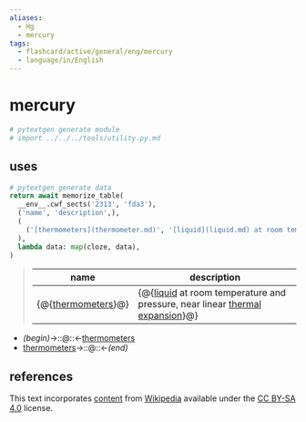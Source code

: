 ```yaml
---
aliases:
  - Hg
  - mercury
tags:
  - flashcard/active/general/eng/mercury
  - language/in/English
---
```


# mercury

```Python
# pytextgen generate module
# import ../../../tools/utility.py.md
```

## uses

```Python
# pytextgen generate data
return await memorize_table(
  __env__.cwf_sects('2313', 'fda3'),
  ('name', 'description',),
  (
    ('[thermometers](thermometer.md)', '[liquid](liquid.md) at room temperature and pressure, near linear [thermal expansion](thermal%20expansion.md)',),
  ),
  lambda data: map(cloze, data),
)
```

<!--pytextgen generate section="2313"--><!-- The following content is generated at 2023-03-21T16:20:25.371120+08:00. Any edits will be overridden! -->

> | name | description |
> |-|-|
> | {@{[thermometers](thermometer.md)}@} | {@{[liquid](liquid.md) at room temperature and pressure, near linear [thermal expansion](thermal%20expansion.md)}@} |

<!--/pytextgen-->

<!--pytextgen generate section="fda3"--><!-- The following content is generated at 2024-01-04T20:17:52.113769+08:00. Any edits will be overridden! -->

- _(begin)_→::@::←[thermometers](thermometer.md)
- [thermometers](thermometer.md)→::@::←_(end)_

<!--/pytextgen-->

## references

This text incorporates [content](https://en.wikipedia.org/wiki/mercury) from [Wikipedia](Wikipedia.md) available under the [CC BY-SA 4.0](https://creativecommons.org/licenses/by-sa/4.0/) license.
